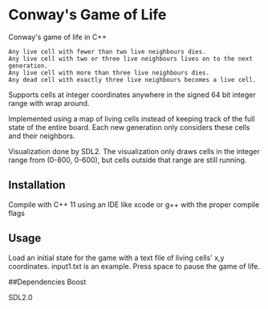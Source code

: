 # Conway's Game of Life
Conway's game of life in C++

    Any live cell with fewer than two live neighbours dies.
    Any live cell with two or three live neighbours lives on to the next generation.
    Any live cell with more than three live neighbours dies.
    Any dead cell with exactly three live neighbours becomes a live cell.

Supports cells at integer coordinates anywhere in the signed 64 bit integer range with wrap around.

Implemented using a map of living cells instead of keeping track of the full state of the entire board.
Each new generation only considers these cells and their neighbors.

Visualization done by SDL2.
The visualization only draws cells in the integer range from (0-800, 0-600), but cells outside that range are still running. 

## Installation

Compile with C++ 11 using an IDE like xcode or g++ with the proper compile flags

## Usage
Load an initial state for the game with a text file of living cells' x,y coordinates.
input1.txt is an example.
Press space to pause the game of life.

##Dependencies
Boost 

SDL2.0

